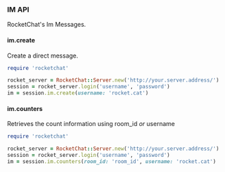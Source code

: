 ### IM API

RocketChat's Im Messages.

#### im.create

Create a direct message.

```ruby
require 'rocketchat'

rocket_server = RocketChat::Server.new('http://your.server.address/')
session = rocket_server.login('username', 'password')
im = session.im.create(username: 'rocket.cat')
```

#### im.counters

Retrieves the count information using room_id *or* username

```ruby
require 'rocketchat'

rocket_server = RocketChat::Server.new('http://your.server.address/')
session = rocket_server.login('username', 'password')
im = session.im.counters(room_id: 'room_id', username: 'rocket.cat')
```
